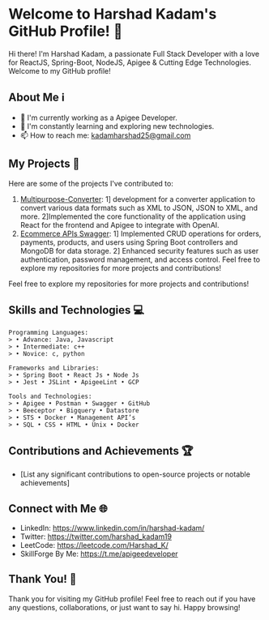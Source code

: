 # Welcome to Harshad Kadam's GitHub Profile! 👋

Hi there! I'm Harshad Kadam, a passionate Full Stack Developer with a love for ReactJS, Spring-Boot, NodeJS, Apigee & Cutting Edge Technologies. Welcome to my GitHub profile!

## About Me ℹ️

- 💼 I'm currently working as a Apigee Developer.
- 🌱 I'm constantly learning and exploring new technologies.
- 📫 How to reach me: kadamharshad25@gmail.com

## My Projects 🚀

Here are some of the projects I've contributed to:

1. [Multipurpose-Converter](https://datamorphing.netlify.app/): 1] development for a converter application to convert various data formats such as XML to JSON, JSON to XML, and more. 2]Implemented the core functionality of the application using React for the frontend and Apigee to integrate with OpenAI.
2. [Ecommerce APIs Swagger](https://ecommerceapplication-springboot-production.up.railway.app/swagger-ui.html): 1] Implemented CRUD operations for orders, payments, products, and users using Spring Boot controllers and MongoDB for data storage. 2] Enhanced security features such as user authentication, password management, and access control.
Feel free to explore my repositories for more projects and contributions!

Feel free to explore my repositories for more projects and contributions!

## Skills and Technologies 💻
```
Programming Languages: 
> • Advance: Java, Javascript
> • Intermediate: c++
> • Novice: c, python

Frameworks and Libraries: 
> • Spring Boot • React Js • Node Js
> • Jest • JSLint • ApigeeLint • GCP

Tools and Technologies: 
> • Apigee • Postman • Swagger • GitHub
> • Beeceptor • Bigquery • Datastore
> • STS • Docker • Management API’s
> • SQL • CSS • HTML • Unix • Docker
```
## Contributions and Achievements 🏆

- [List any significant contributions to open-source projects or notable achievements]

## Connect with Me 🌐

- LinkedIn: https://www.linkedin.com/in/harshad-kadam/
- Twitter: https://twitter.com/harshad_kadam19
- LeetCode: https://leetcode.com/Harshad_K/
- SkillForge By Me: https://t.me/apigeedeveloper

## Thank You! 🙏

Thank you for visiting my GitHub profile! Feel free to reach out if you have any questions, collaborations, or just want to say hi. Happy browsing!

<!--
**harshad-kadam/harshad-kadam** is a ✨ _special_ ✨ repository because its `README.md` (this file) appears on your GitHub profile.

Here are some ideas to get you started:

- 🔭 I’m currently working on ...
- 🌱 I’m currently learning ...
- 👯 I’m looking to collaborate on ...
- 🤔 I’m looking for help with ...
- 💬 Ask me about ...
- 📫 How to reach me: ...
- 😄 Pronouns: ...
- ⚡ Fun fact: ...
-->
